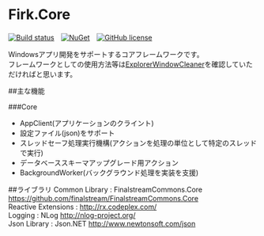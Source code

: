# Firk.Core

[![Build status](https://ci.appveyor.com/api/projects/status/2vwcpt684byufr1e?svg=true)](https://ci.appveyor.com/project/finalstream/firk-core)　[![NuGet](https://img.shields.io/nuget/v/Firk.Core.svg?style=plastic)](https://www.nuget.org/packages/Firk.Core/)　[![GitHub license](https://img.shields.io/github/license/finalstream/Firk.Core.svg)]()

Windowsアプリ開発をサポートするコアフレームワークです。  
フレームワークとしての使用方法等は[ExplorerWindowCleaner](https://github.com/finalstream/ExplorerWindowCleaner)を確認していただければと思います。


##主な機能

###Core
* AppClient(アプリケーションのクライント)
 * 設定ファイル(json)をサポート
 * スレッドセーフ処理実行機構(アクションを処理の単位として特定のスレッドで実行)
 * データベーススキーマアップグレード用アクション
* BackgroundWorker(バックグラウンド処理を実装を支援)

##ライブラリ
Common Library : FinalstreamCommons.Core https://github.com/finalstream/FinalstreamCommons.Core  
Reactive Extensions : http://rx.codeplex.com/  
Logging : NLog http://nlog-project.org/  
Json Library : Json.NET http://www.newtonsoft.com/json  
